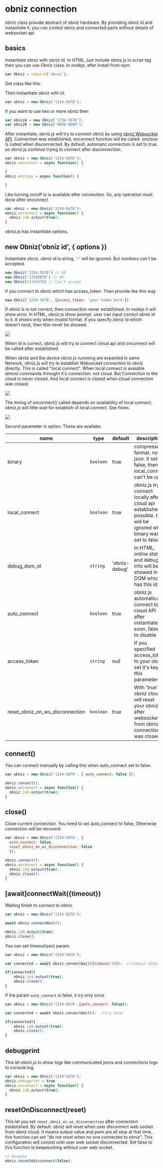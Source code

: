 # obniz connection

obniz class provide abstract of obniz hardware.
By providing obniz id and instantiate it, you can control obniz and connected parts without details of websocket api.

## basics

Instantiate obniz with obniz id.
In HTML, just include obniz.js in script tag then you can use Obniz class.
In nodejs, after install from npm

```javascript
var Obniz = require('obniz');
```
Get class like this.

Then instantiate obniz with id.
```javascript
var obniz = new Obniz('1234-5678');
```
If you want to use two or more obniz then
```javascript
var obnizA = new Obniz('1234-5678');
var obnizB = new Obniz('0000-0000');
```

After instantiate, obniz.js will try to connect obniz by using [obniz Websocket API](https://obniz.io/doc/about_obniz_api).
Connection was established, onconnect function will be called. onclose is called when disconnected.
By default, automatic connection is set to true. so obniz.js continue trying to connect after disconnection.

```javascript
var obniz = new Obniz('1234-5678');
obniz.onconnect = async function() {

}
obniz.onclose = async function() {

}
```

Like turning on/off io is available after connection. So, any operation must done after onconnect

```javascript
var obniz = new Obniz('1234-5678');
obniz.onconnect = async function() {
  obniz.io0.output(true);
}
```

obniz.js has instantiate options.

## new Obniz('obniz id', { options })

Instantiate obniz.
obniz id is string. '-' will be ignored. But numbers can't be accepted.

```javascript
new Obniz('1234-5678') // OK
new Obniz('12345678') // OK
new Obniz(12345678) // Can't accept
```

If you connect to obniz which has access_token. Then provide like this way

```javascript
new Obniz('1234-5678', {access_token: 'your token here'})
```

If obniz is is not correct, then connection never established. In nodejs it will show error.
In HTML, obniz.js show prompt. user can input correct obniz id to it.
It shows only when invalid format. If you specify obniz id which doesn't exist, then this never be showed.

![](images/obniz_prompt.png)

When id is correct, obniz.js will try to connect cloud api and onconnect will be called after established.

When obniz and the device obniz.js runnning are expected in same Network, obniz.js will try to establish Websocket connection to obniz directly. This is called "local connect". When local connect is avaiable almost commands throught it's connection. not cloud. But Connection to the cloud is never closed.
And local connect is closed when cloud connection was closed.

![](images/local_connect.png)

The timing of onconnect() called depends on availability of local connect.
obniz.js will little wait for establish of local connect.
See flows.

![](images/onconnect_flow.png)

Second parameter is option.
These are availabe.

name | type | default | description
--- | --- | --- | ---
binary | `boolean` | true | compressed format. not json. It set to false, then local_connect can't be used
local_connect | `boolean` | true | obniz.js try to connect locally after cloud api established if possible. true will be ignored when binary was set to false
debug_dom_id | `string` | 'obniz-debug' | In HTML, online status and debug info will be showed in DOM which has this id.
auto_connect | `boolean` | true | obniz.js automatically connect to cloud API after instantiate soon. falset to disable it.
access_token | `string` | null | If you specified access_token to your obniz. set it's key to this parameter.
reset_obniz_on_ws_disconnection | `boolean` | true | With 'true', obniz cloud will reset your obniz after websocket from obniz.js connection was closed.


## connect()
You can connect manually by calling this when auto_connect set to false.

```javascript
var obniz = new Obniz('1234-5678', { auto_connect: false });

obniz.connect();
obniz.onconnect = async function() {
  obniz.io0.output(true);
}
```

## close()
Close current connection.
You need to set auto_connect to false, Otherwise connection will be recoverd.

```javascript
var obniz = new Obniz('1234-5678', {
  auto_connect: false,
  reset_obniz_on_ws_disconnection: false
  });

obniz.connect();
obniz.onconnect = async function() {
  obniz.io0.output(true);
  obniz.close();
}
```


## [await]connectWait({timeout})
Waiting finish to connect to obniz.

```javascript
var obniz = new Obniz('1234-5678');

await obniz.connectWait();

obniz.io0.output(true);
obniz.close();


```

You can set timeout(sec) param.

```javascript
var obniz = new Obniz('1234-5678');

var connected = await obniz.connectWait({timeout:10});  //timeout 10sec

if(connected){
    obniz.io0.output(true);
    obniz.close();
}

```

If the param `auto_connect` is false, it try only once. 

```javascript
var obniz = new Obniz('1234-5678',{auto_connect: false});

var connected = await obniz.connectWait();  //try once

if(connected){
    obniz.io0.output(true);
    obniz.close();
}
```

## debugprint
This let obniz.js to show logs like communicated jsons and connections logs to console.log.

```javascript
var obniz = new Obniz('1234-5678');
obniz.debugprint = true
obniz.onconnect = async function() {
  obniz.io0.output(true);
}
```

## resetOnDisconnect(reset)

This let you set `reset_obniz_on_ws_disconnection` after connection established.
By default. obniz will reset when user disconnect web socket from obniz cloud.
It means output value and pwm are all stop at that time.
this function can set "do not reset when no one connected to obniz".
This configuration will consist until user web socket disconnected.
Set false to this function to keepworking without user web socket.

```Javascript
// Example
obniz.resetOnDisconnect(false);
```